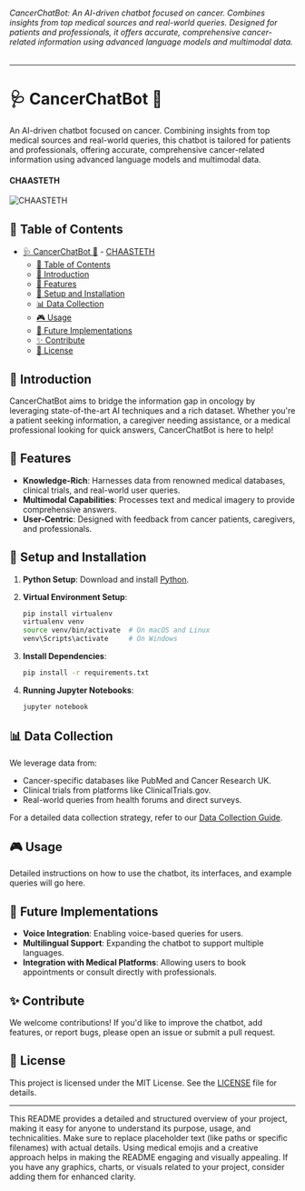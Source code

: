###### CancerChatBot: An AI-driven chatbot focused on cancer. Combines insights from top medical sources and real-world queries. Designed for patients and professionals, it offers accurate, comprehensive cancer-related information using advanced language models and multimodal data.

---

# 🩺 CancerChatBot 🧬
An AI-driven chatbot focused on cancer. Combining insights from top medical sources and real-world queries, this chatbot is tailored for patients and professionals, offering accurate, comprehensive cancer-related information using advanced language models and multimodal data.
#### CHAASTETH
![CHAASTETH](data/banner.png)

## 📖 Table of Contents

- [🩺 CancerChatBot 🧬](#-cancerchatbot-)
      - [CHAASTETH](#chaasteth)
  - [📖 Table of Contents](#-table-of-contents)
  - [🌟 Introduction](#-introduction)
  - [🚀 Features](#-features)
  - [💼 Setup and Installation](#-setup-and-installation)
  - [📊 Data Collection](#-data-collection)
  - [🎮 Usage](#-usage)
  - [🌱 Future Implementations](#-future-implementations)
  - [✨ Contribute](#-contribute)
  - [📜 License](#-license)

## 🌟 Introduction

CancerChatBot aims to bridge the information gap in oncology by leveraging state-of-the-art AI techniques and a rich dataset. Whether you're a patient seeking information, a caregiver needing assistance, or a medical professional looking for quick answers, CancerChatBot is here to help!

## 🚀 Features

- **Knowledge-Rich**: Harnesses data from renowned medical databases, clinical trials, and real-world user queries.
- **Multimodal Capabilities**: Processes text and medical imagery to provide comprehensive answers.
- **User-Centric**: Designed with feedback from cancer patients, caregivers, and professionals.

## 💼 Setup and Installation

1. **Python Setup**: Download and install [Python](https://www.python.org/downloads/).
2. **Virtual Environment Setup**:
    ```bash
    pip install virtualenv
    virtualenv venv
    source venv/bin/activate  # On macOS and Linux
    venv\Scripts\activate     # On Windows
    ```

3. **Install Dependencies**:
    ```bash
    pip install -r requirements.txt
    ```

4. **Running Jupyter Notebooks**:
    ```bash
    jupyter notebook
    ```

## 📊 Data Collection

We leverage data from:
- Cancer-specific databases like PubMed and Cancer Research UK.
- Clinical trials from platforms like ClinicalTrials.gov.
- Real-world queries from health forums and direct surveys.

For a detailed data collection strategy, refer to our [Data Collection Guide](path_to_data_collection_guide.md).

## 🎮 Usage

Detailed instructions on how to use the chatbot, its interfaces, and example queries will go here.

## 🌱 Future Implementations

- **Voice Integration**: Enabling voice-based queries for users.
- **Multilingual Support**: Expanding the chatbot to support multiple languages.
- **Integration with Medical Platforms**: Allowing users to book appointments or consult directly with professionals.

## ✨ Contribute

We welcome contributions! If you'd like to improve the chatbot, add features, or report bugs, please open an issue or submit a pull request.

## 📜 License

This project is licensed under the MIT License. See the [LICENSE](LICENSE) file for details.

---

This README provides a detailed and structured overview of your project, making it easy for anyone to understand its purpose, usage, and technicalities. Make sure to replace placeholder text (like paths or specific filenames) with actual details. Using medical emojis and a creative approach helps in making the README engaging and visually appealing. If you have any graphics, charts, or visuals related to your project, consider adding them for enhanced clarity.
